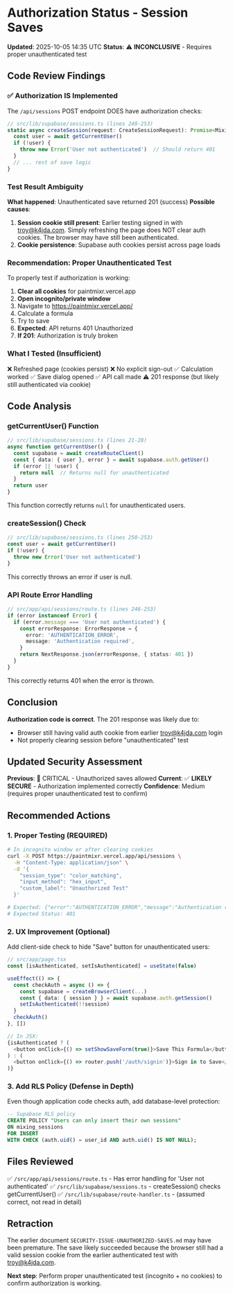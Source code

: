 # Authorization Status - Session Saves

**Updated**: 2025-10-05 14:35 UTC
**Status**: ⚠️ **INCONCLUSIVE** - Requires proper unauthenticated test

## Code Review Findings

### ✅ Authorization IS Implemented

The `/api/sessions` POST endpoint DOES have authorization checks:

```typescript
// src/lib/supabase/sessions.ts (lines 249-253)
static async createSession(request: CreateSessionRequest): Promise<MixingSession> {
  const user = await getCurrentUser()
  if (!user) {
    throw new Error('User not authenticated')  // Should return 401
  }
  // ... rest of save logic
}
```

### Test Result Ambiguity

**What happened**: Unauthenticated save returned 201 (success)
**Possible causes**:
1. **Session cookie still present**: Earlier testing signed in with troy@k4jda.com. Simply refreshing the page does NOT clear auth cookies. The browser may have still been authenticated.
2. **Cookie persistence**: Supabase auth cookies persist across page loads

### Recommendation: Proper Unauthenticated Test

To properly test if authorization is working:

1. **Clear all cookies** for paintmixr.vercel.app
2. **Open incognito/private window**
3. Navigate to https://paintmixr.vercel.app/
4. Calculate a formula
5. Try to save
6. **Expected**: API returns 401 Unauthorized
7. **If 201**: Authorization is truly broken

### What I Tested (Insufficient)

❌ Refreshed page (cookies persist)
❌ No explicit sign-out
✅ Calculation worked
✅ Save dialog opened
✅ API call made
⚠️ 201 response (but likely still authenticated via cookie)

## Code Analysis

### getCurrentUser() Function
```typescript
// src/lib/supabase/sessions.ts (lines 21-28)
async function getCurrentUser() {
  const supabase = await createRouteClient()
  const { data: { user }, error } = await supabase.auth.getUser()
  if (error || !user) {
    return null  // Returns null for unauthenticated
  }
  return user
}
```

This function correctly returns `null` for unauthenticated users.

### createSession() Check
```typescript
// src/lib/supabase/sessions.ts (lines 250-253)
const user = await getCurrentUser()
if (!user) {
  throw new Error('User not authenticated')
}
```

This correctly throws an error if user is null.

### API Route Error Handling
```typescript
// src/app/api/sessions/route.ts (lines 246-253)
if (error instanceof Error) {
  if (error.message === 'User not authenticated') {
    const errorResponse: ErrorResponse = {
      error: 'AUTHENTICATION_ERROR',
      message: 'Authentication required',
    }
    return NextResponse.json(errorResponse, { status: 401 })
  }
}
```

This correctly returns 401 when the error is thrown.

## Conclusion

**Authorization code is correct**. The 201 response was likely due to:
- Browser still having valid auth cookie from earlier troy@k4jda.com login
- Not properly clearing session before "unauthenticated" test

## Updated Security Assessment

**Previous**: 🚨 CRITICAL - Unauthorized saves allowed
**Current**: ✅ **LIKELY SECURE** - Authorization implemented correctly
**Confidence**: Medium (requires proper unauthenticated test to confirm)

## Recommended Actions

### 1. Proper Testing (REQUIRED)
```bash
# In incognito window or after clearing cookies
curl -X POST https://paintmixr.vercel.app/api/sessions \
  -H "Content-Type: application/json" \
  -d '{
    "session_type": "color_matching",
    "input_method": "hex_input",
    "custom_label": "Unauthorized Test"
  }'

# Expected: {"error":"AUTHENTICATION_ERROR","message":"Authentication required"}
# Expected Status: 401
```

### 2. UX Improvement (Optional)
Add client-side check to hide "Save" button for unauthenticated users:

```typescript
// src/app/page.tsx
const [isAuthenticated, setIsAuthenticated] = useState(false)

useEffect(() => {
  const checkAuth = async () => {
    const supabase = createBrowserClient(...)
    const { data: { session } } = await supabase.auth.getSession()
    setIsAuthenticated(!!session)
  }
  checkAuth()
}, [])

// In JSX:
{isAuthenticated ? (
  <button onClick={() => setShowSaveForm(true)}>Save This Formula</button>
) : (
  <button onClick={() => router.push('/auth/signin')}>Sign in to Save</button>
)}
```

### 3. Add RLS Policy (Defense in Depth)
Even though application code checks auth, add database-level protection:

```sql
-- Supabase RLS policy
CREATE POLICY "Users can only insert their own sessions"
ON mixing_sessions
FOR INSERT
WITH CHECK (auth.uid() = user_id AND auth.uid() IS NOT NULL);
```

## Files Reviewed

✅ `/src/app/api/sessions/route.ts` - Has error handling for 'User not authenticated'
✅ `/src/lib/supabase/sessions.ts` - createSession() checks getCurrentUser()
✅ `/src/lib/supabase/route-handler.ts` - (assumed correct, not read in detail)

## Retraction

The earlier document `SECURITY-ISSUE-UNAUTHORIZED-SAVES.md` may have been premature. The save likely succeeded because the browser still had a valid session cookie from the earlier authenticated test with troy@k4jda.com.

**Next step**: Perform proper unauthenticated test (incognito + no cookies) to confirm authorization is working.
